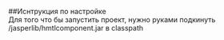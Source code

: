 ##Иснтрукция по настройке<br/>
Для того что бы запустить проект, нужно руками подкинуть /jasperlib/hmtlcomponent.jar в classpath<br/>
